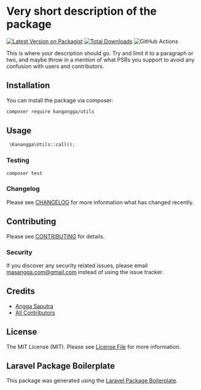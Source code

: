 # Very short description of the package

[![Latest Version on Packagist](https://img.shields.io/packagist/v/kangangga/utils.svg?style=flat-square)](https://packagist.org/packages/kangangga/utils)
[![Total Downloads](https://img.shields.io/packagist/dt/kangangga/utils.svg?style=flat-square)](https://packagist.org/packages/kangangga/utils)
![GitHub Actions](https://github.com/kangangga/utils/actions/workflows/main.yml/badge.svg)

This is where your description should go. Try and limit it to a paragraph or two, and maybe throw in a mention of what PSRs you support to avoid any confusion with users and contributors.

## Installation

You can install the package via composer:

```bash
composer require kangangga/utils
```

## Usage

```php
 \Kanangga\Utils::call();
```

### Testing

```bash
composer test
```

### Changelog

Please see [CHANGELOG](CHANGELOG.md) for more information what has changed recently.

## Contributing

Please see [CONTRIBUTING](CONTRIBUTING.md) for details.

### Security

If you discover any security related issues, please email masangga.com@gmail.com instead of using the issue tracker.

## Credits

-   [Angga Saputra](https://github.com/kangangga)
-   [All Contributors](../../contributors)

## License

The MIT License (MIT). Please see [License File](LICENSE.md) for more information.

## Laravel Package Boilerplate

This package was generated using the [Laravel Package Boilerplate](https://laravelpackageboilerplate.com).
